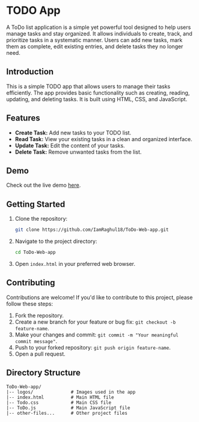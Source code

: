 # TODO App
A ToDo list application is a simple yet powerful tool designed to help users manage tasks and stay organized. It allows individuals to create, track, and prioritize tasks in a systematic manner. Users can add new tasks, mark them as complete, edit existing entries, and delete tasks they no longer need. 

## Introduction

This is a simple TODO app that allows users to manage their tasks efficiently. The app provides basic functionality such as creating, reading, updating, and deleting tasks. It is built using HTML, CSS, and JavaScript.

## Features

- **Create Task:** Add new tasks to your TODO list.
- **Read Task:** View your existing tasks in a clean and organized interface.
- **Update Task:** Edit the content of your tasks.
- **Delete Task:** Remove unwanted tasks from the list.

## Demo

Check out the live demo [here](https://to-do-list-018.netlify.app/).

## Getting Started

1. Clone the repository:

    ```bash
    git clone https://github.com/IamRaghul18/ToDo-Web-app.git
    ```

2. Navigate to the project directory:

    ```bash
    cd ToDo-Web-app
    ```

3. Open `index.html` in your preferred web browser.

## Contributing

Contributions are welcome! If you'd like to contribute to this project, please follow these steps:

1. Fork the repository.
2. Create a new branch for your feature or bug fix: `git checkout -b feature-name`.
3. Make your changes and commit: `git commit -m "Your meaningful commit message"`.
4. Push to your forked repository: `git push origin feature-name`.
5. Open a pull request.

## Directory Structure

```plaintext
ToDo-Web-app/
|-- logos/              # Images used in the app
|-- index.html          # Main HTML file
|-- Todo.css            # Main CSS file
|-- ToDo.js             # Main JavaScript file
|-- other-files...      # Other project files
